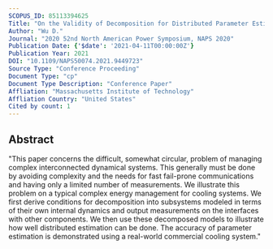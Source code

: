 ```yaml
---
SCOPUS_ID: 85113394625
Title: "On the Validity of Decomposition for Distributed Parameter Estimation in Complex Dynamical Systems: The Case of Cooling Systems"
Author: "Wu D."
Journal: "2020 52nd North American Power Symposium, NAPS 2020"
Publication Date: {'$date': '2021-04-11T00:00:00Z'}
Publication Year: 2021
DOI: "10.1109/NAPS50074.2021.9449723"
Source Type: "Conference Proceeding"
Document Type: "cp"
Document Type Description: "Conference Paper"
Affliation: "Massachusetts Institute of Technology"
Affliation Country: "United States"
Cited by count: 1
---
```


## Abstract
"This paper concerns the difficult, somewhat circular, problem of managing complex interconnected dynamical systems. This generally must be done by avoiding complexity and the needs for fast fail-prone communications and having only a limited number of measurements. We illustrate this problem on a typical complex energy management for cooling systems. We first derive conditions for decomposition into subsystems modeled in terms of their own internal dynamics and output measurements on the interfaces with other components. We then use these decomposed models to illustrate how well distributed estimation can be done. The accuracy of parameter estimation is demonstrated using a real-world commercial cooling system."
